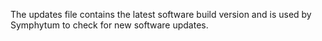 The updates file contains the latest software build version and is used by Symphytum to check for new software updates.